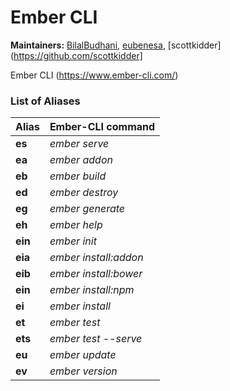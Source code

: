 # Ember CLI

**Maintainers:** [BilalBudhani](https://github.com/BilalBudhani), [eubenesa](https://github.com/eubenesa), [scottkidder](https://github.com/scottkidder]

Ember CLI (https://www.ember-cli.com/)

### List of Aliases

Alias | Ember-CLI command
----- | -----------------
**es** | *ember serve*
**ea** | *ember addon*
**eb** | *ember build*
**ed** | *ember destroy*
**eg** | *ember generate*
**eh** | *ember help*
**ein** | *ember init*
**eia** | *ember install:addon*
**eib** | *ember install:bower*
**ein** | *ember install:npm*
**ei** | *ember install*
**et** | *ember test*
**ets** | *ember test --serve*
**eu** | *ember update*
**ev** | *ember version*
